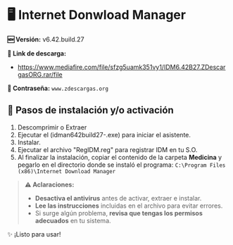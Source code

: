 # 🖥️ Internet Donwload Manager
**🆕 Versión:** v6.42.build.27

**🔗 Link de descarga:** 
- https://www.mediafire.com/file/sfzg5uamk351vy1/IDM6.42B27.ZDescargasORG.rar/file

**🔐 Contraseña:** `www.zdescargas.org`

## 🚀 Pasos de instalación y/o activación

1.  Descomprimir o Extraer
2.  Ejecutar el (idman642build27-.exe) para iniciar el asistente.
3.  Instalar.
4.  Ejecutar el archivo "RegIDM.reg" para registrar IDM en tu S.O.
5.  Al finalizar la instalación, copiar el contenido de la carpeta **Medicina** y pegarlo en el directorio donde se instaló el programa:
    `C:\Program Files (x86)\Internet Download Manager`

> **⚠️ Aclaraciones:**  
> - **Desactiva el antivirus** antes de activar, extraer e instalar.  
> - **Lee las instrucciones** incluidas en el archivo para evitar errores.  
> - Si surge algún problema, **revisa que tengas los permisos adecuados** en tu sistema.  

✨ ¡Listo para usar!  
